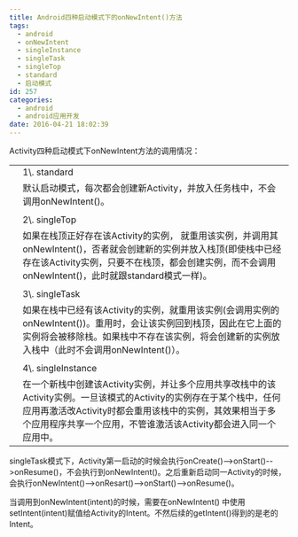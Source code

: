 ```yaml
---
title: Android四种启动模式下的onNewIntent()方法
tags:
  - android
  - onNewIntent
  - singleInstance
  - singleTask
  - singleTop
  - standard
  - 启动模式
id: 257
categories:
  - android
  - android应用开发
date: 2016-04-21 18:02:39
---
```


Activity四种启动模式下onNewIntent方法的调用情况：
<table>
<tbody>
<tr>
<td class="line-number"></td>
<td class="line-content">1\. standard</td>
</tr>
<tr>
<td class="line-number"></td>
<td class="line-content">默认启动模式，每次都会创建新Activity，并放入任务栈中，不会调用onNewIntent()。</td>
</tr>
<tr>
<td class="line-number"></td>
<td class="line-content"></td>
</tr>
<tr>
<td class="line-number"></td>
<td class="line-content">2\. singleTop</td>
</tr>
<tr>
<td class="line-number"></td>
<td class="line-content">如果在栈顶正好存在该Activity的实例， 就重用该实例，并调用其onNewIntent()，否者就会创建新的实例并放入栈顶(即使栈中已经存在该Activity实例，只要不在栈顶，都会创建实例，而不会调用onNewIntent()，此时就跟standard模式一样)。</td>
</tr>
<tr>
<td class="line-number"></td>
<td class="line-content"></td>
</tr>
<tr>
<td class="line-number"></td>
<td class="line-content">3\. singleTask</td>
</tr>
<tr>
<td class="line-number"></td>
<td class="line-content">如果在栈中已经有该Activity的实例，就重用该实例(会调用实例的onNewIntent())。重用时，会让该实例回到栈顶，因此在它上面的实例将会被移除栈。如果栈中不存在该实例，将会创建新的实例放入栈中（此时不会调用onNewIntent()）。</td>
</tr>
<tr>
<td class="line-number"></td>
<td class="line-content"></td>
</tr>
<tr>
<td class="line-number"></td>
<td class="line-content">4\. singleInstance</td>
</tr>
<tr>
<td class="line-number"></td>
<td class="line-content">在一个新栈中创建该Activity实例，并让多个应用共享改栈中的该Activity实例。一旦该模式的Activity的实例存在于某个栈中，任何应用再激活改Activity时都会重用该栈中的实例，其效果相当于多个应用程序共享一个应用，不管谁激活该Activity都会进入同一个应用中。</td>
</tr>
</tbody>
</table>
singleTask模式下，Activity第一启动的时候会执行onCreate()--&gt;onStart()--&gt;onResume()，不会执行到onNewIntent()。之后重新启动同一Activity的时候，会执行onNewIntent()--&gt;onResart()--&gt;onStart()--&gt;onResume()。

当调用到onNewIntent(intent)的时候，需要在onNewIntent() 中使用setIntent(intent)赋值给Activity的Intent。不然后续的getIntent()得到的是老的Intent。
